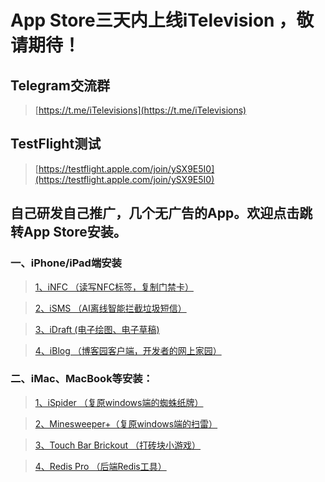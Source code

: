 # App Store三天内上线iTelevision ，敬请期待！
## Telegram交流群
> [https://t.me/iTelevisions](https://t.me/iTelevisions)
## TestFlight测试
> [https://testflight.apple.com/join/ySX9E5I0](https://testflight.apple.com/join/ySX9E5I0)
## 自己研发自己推广，几个无广告的App。欢迎点击跳转App Store安装。
### 一、iPhone/iPad端安装
>[1、iNFC （读写NFC标签，复制门禁卡）](https://apps.apple.com/cn/app/infc/id1562054959)

>[2、iSMS （AI离线智能拦截垃圾短信）](https://apps.apple.com/cn/app/isms/id1610118657)

>[3、iDraft (电子绘图、电子草稿)](https://apps.apple.com/cn/app/idraft/id1555981466)

>[4、iBlog （博客园客户端，开发者的网上家园）](https://apps.apple.com/cn/app/iblog/id1571216825)
### 二、iMac、MacBook等安装：
>[1、iSpider （复原windows端的蜘蛛纸牌）](https://apps.apple.com/cn/app/spider-card/id1579985010?mt=12)

>[2、Minesweeper+（复原windows端的扫雷）](https://apps.apple.com/cn/app/minesweeper/id1576828278?mt=12)

>[3、Touch Bar Brickout （打砖块小游戏）](https://apps.apple.com/cn/app/touch-bar-brickout/id1582094533?mt=12)

>[4、Redis Pro （后端Redis工具）](https://apps.apple.com/cn/app/redis-pro/id1576996455?mt=12b)
